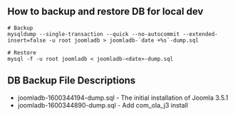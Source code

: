 ## How to backup and restore DB for local dev

```
# Backup
mysqldump --single-transaction --quick --no-autocommit --extended-insert=false -u root joomladb > joomladb-`date +%s`-dump.sql

# Restore
mysql -f -u root joomladb < joomladb-<date>-dump.sql
```

## DB Backup File Descriptions

* joomladb-1600344194-dump.sql - The initial installation of Joomla 3.5.1
* joomladb-1600344890-dump.sql - Add com_ola_j3 install